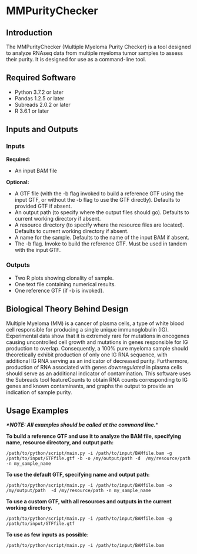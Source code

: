 # MMPurityChecker

## Introduction

The MMPurityChecker (Multiple Myeloma Purity Checker) is a tool designed to analyze RNAseq data from multiple myeloma tumor samples to assess their purity. It is designed for use as a command-line tool.

## Required Software

- Python 3.7.2 or later
- Pandas 1.2.5 or later
- Subreads 2.0.2 or later
- R 3.6.1 or later

## Inputs and Outputs

 ### Inputs
  
  **Required:**
  
   - An input BAM file

  **Optional:**
  
   - A GTF file (with the -b flag invoked to build a reference GTF using the input GTF, or without the -b flag to use the GTF directly). Defaults to provided GTF if absent.
   - An output path (to specify where the output files should go). Defaults to current working directory if absent.
   - A resource directory (to specify where the resource files are located). Defaults to current working directory if absent.
   - A name for the sample. Defaults to the name of the input BAM if absent.
   - The -b flag. Invoke to build the reference GTF. Must be used in tandem with the input GTF.

### Outputs

- Two R plots showing clonality of sample.
- One text file containing numerical results.
- One reference GTF (if -b is invoked).

## Biological Theory Behind Design

Multiple Myeloma (MM) is a cancer of plasma cells, a type of white blood
cell responsible for producing a single unique immunoglobulin (IG). 
Experimental data show that it is extremely rare for mutations in oncogenes 
causing uncontrolled cell growth and mutations in genes responsible for IG 
production to overlap. Consequently, a 100% pure myeloma sample should 
theoretically exhibit production of only one IG RNA sequence, with additional 
IG RNA serving as an indicator of decreased purity. Furthermore, production 
of RNA associated with genes *downregulated* in plasma cells should serve as 
an additional indicator of contamination. This software uses the Subreads 
tool featureCounts to obtain RNA counts corresponding to IG genes and known 
contaminants, and graphs the output to provide an indication of sample purity.

## Usage Examples

***\*NOTE: All examples should be called at the command line.****

**To build a reference GTF and use it to analyze the BAM file, specifying 
name, resource directory, and output path:**

`/path/to/python/script/main.py -i /path/to/input/BAMfile.bam -g /path/to/input/GTFfile.gtf -b -o /my/output/path -d 
/my/resource/path -n my_sample_name`

**To use the default GTF, specifying name and output path:**

`/path/to/python/script/main.py -i /path/to/input/BAMfile.bam -o /my/output/path 
-d /my/resource/path -n my_sample_name`

**To use a custom GTF, with all resources and outputs in the current 
working directory.**

`/path/to/python/script/main.py -i /path/to/input/BAMfile.bam -g /path/to/input/GTFfile.gtf`

**To use as few inputs as possible:**

`/path/to/python/script/main.py -i /path/to/input/BAMfile.bam`




